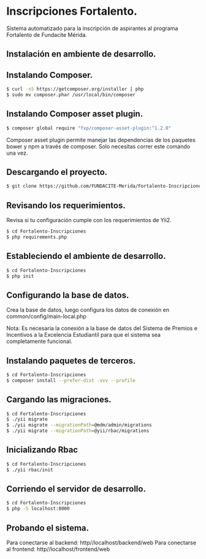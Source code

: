 Inscripciones Fortalento.
========================

Sistema automatizado para la inscripción de aspirantes al programa Fortalento de Fundacite Mérida.

Instalación en ambiente de desarrollo.
--------------------------------------

## Instalando Composer.

```bash
$ curl -sS https://getcomposer.org/installer | php
$ sudo mv composer.phar /usr/local/bin/composer
```

## Instalando Composer asset plugin.

```bash
$ composer global require "fxp/composer-asset-plugin:^1.2.0"
```

Composer asset plugin permite manejar las dependencias de los paquetes bower y npm
a través de composer. Solo necesitas correr este comando una vez. 


## Descargando el proyecto.

```bash
$ git clone https://github.com/FUNDACITE-Merida/Fortalento-Inscripciones.git
```

## Revisando los requerimientos.

Revisa si tu configuración cumple con los requerimientos de Yii2. 

```bash
$ cd Fortalento-Inscripciones
$ php requirements.php
```

## Estableciendo el ambiente de desarrollo.

```bash
$ cd Fortalento-Inscripciones
$ php init
```

## Configurando la base de datos.

Crea la base de datos, luego configura los datos de conexión en common/config/main-local.php

Nota: Es necesaria la conexión a la base de datos del Sistema de Premios e Incentivos a la Excelencia Estudiantil
para que el sistema sea completamente funcional.

## Instalando paquetes de terceros.

```bash
$ cd Fortalento-Inscripciones
$ composer install --prefer-dist -vvv --profile
```

## Cargando las migraciones.

```bash
$ cd Fortalento-Inscripciones
$ ./yii migrate
$ ./yii migrate --migrationPath=@mdm/admin/migrations
$ ./yii migrate --migrationPath=@yii/rbac/migrations
```

## Inicializando Rbac

```bash
$ cd Fortalento-Inscripciones
$ ./yii rbac/init
```


## Corriendo el servidor de desarrollo.

```bash
$ cd Fortalento-Inscripciones
$ php -S localhost:8000
```

## Probando el sistema.

Para conectarse al backend: http//localhost/backend/web
Para conectarse al frontend: http//localhost/frontend/web